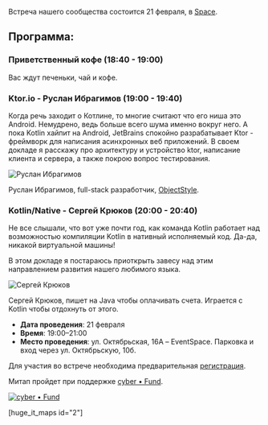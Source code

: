 Встреча нашего сообщества состоится 21 февраля, в [Space](http://eventspace.by).

## Программа:

### Приветственный кофе (18:40 - 19:00)

Вас ждут печеньки, чай и кофе.

### Ktor.io - Руслан Ибрагимов (19:00 - 19:40)

Когда речь заходит о Котлине, то многие считают что его ниша это Android. Немудрено, ведь больше всего шума именно вокруг него. А пока Kotlin хайпит на Android, JetBrains спокойно разрабатывает Ktor - фреймворк для написания асинхронных веб приложений. В своем докладе я расскажу про архитектуру и устройство ktor, написание клиента и сервера, а также покрою вопрос тестирования.

<img class="circle_150" src="https://bkug.by/wp-content/uploads/2017/12/ruslan_ibragimov.jpg" alt="Руслан Ибрагимов" />

Руслан Ибрагимов, full-stack разработчик, [ObjectStyle](https://www.objectstyle.com/).


### Kotlin/Native - Сергей Крюков (20:00 - 20:40)

Не все слышали, что вот уже почти год, как команда Kotlin работает над возможностью компиляции Kotlin в нативный исполняемый код. Да-да, никакой виртуальной машины!

В этом докладе я постараюсь приоткрыть завесу над этим направлением развития нашего любимого языка.

<img class="circle_150" src="https://bkug.by/wp-content/uploads/2017/12/siarhei_krukau.jpg" alt="Сергей Крюков" />

Сергей Крюков, пишет на Java чтобы оплачивать счета. Играется с Kotlin чтобы отдохнуть от этого.

* **Дата проведения**: 21 февраля
* **Время**: 19:00–21:00
* **Место проведения**: ул. Октябрьская, 16А – EventSpace. Парковка и вход через ул. Октябрьскую, 10б.

Для участия во встрече необходима предварительная [регистрация](https://goo.gl/forms/lApULtR32N17ZZe22).

Митап пройдет при поддержке [cyber • Fund](http://company.cyber.fund/). 

[![cyber • Fund](https://bkug.by/wp-content/uploads/2018/02/cyber-fund.png)](http://company.cyber.fund/)

[huge_it_maps id="2"]
